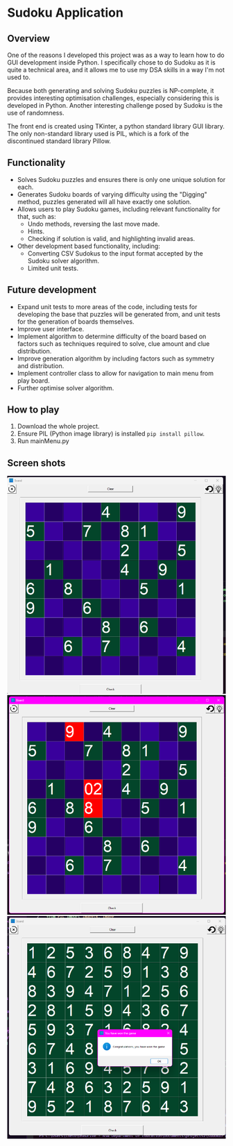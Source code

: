 # Sudoku Application

## Overview 

One of the reasons I developed this project was as a way to learn how to do GUI development inside Python. I specifically chose to do Sudoku as it is quite a technical area, and it allows me to use my DSA skills in a way I'm not used to.

Because both generating and solving Sudoku puzzles is NP-complete, it provides interesting optimisation challenges, especially considering this is developed in Python. Another interesting challenge posed by Sudoku is the use of randomness.

The front end is created using TKinter, a python standard library GUI library. The only non-standard library used is PIL, which is a fork of the discontinued standard library Pillow.


## Functionality 
- Solves Sudoku puzzles and ensures there is only one unique solution for each.
- Generates Sudoku boards of varying difficulty using the "Digging" method, puzzles generated will all have exactly one solution.
- Allows users to play Sudoku games, including relevant functionality for that, such as:
    - Undo methods, reversing the last move made.
    - Hints.
    - Checking if solution is valid, and highlighting invalid areas.
- Other development based functionality, including:
    - Converting CSV Sudokus to the input format accepted by the Sudoku solver algorithm.
    - Limited unit tests.

## Future development 
- Expand unit tests to more areas of the code, including tests for developing the base that puzzles will be generated from, and unit tests for the generation of boards themselves.
- Improve user interface.
- Implement algorithm to determine difficulty of the board based on factors such as techniques required to solve, clue amount and clue distribution.
- Improve generation algorithm by including factors such as symmetry and distribution.
- Implement controller class to allow for navigation to main menu from play board.
- Further optimise solver algorithm.

## How to play
1. Download the whole project.
2. Ensure PIL (Python image library) is installed ``` pip install pillow ```.
3. Run mainMenu.py


## Screen shots
![alt text](image.png)
![alt text](image-1.png)
![alt text](image-2.png)
